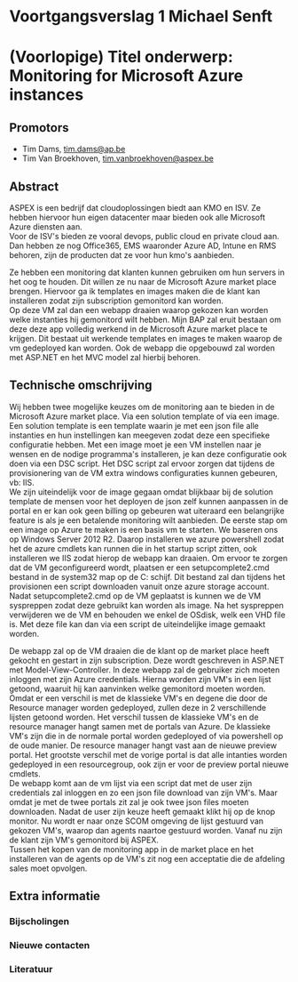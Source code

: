 # Voortgangsverslag 1 **Michael Senft**
# (Voorlopige) Titel onderwerp: Monitoring for Microsoft Azure instances
## Promotors  
* Tim Dams, tim.dams@ap.be  
* Tim Van Broekhoven, tim.vanbroekhoven@aspex.be
  
<!--Zet hier alle namen+email van je verschillende promotors (stagebegeleider, stagementor). Zeker in vet zetten indien er veranderingen hebben plaatsgevonden-->

## Abstract
<!--Het abstract is een samenvatting van je totale bachelorproef, inclusief reeds gekende resultaten-->


ASPEX is een bedrijf dat cloudoplossingen biedt aan KMO en ISV. Ze hebben hiervoor hun eigen datacenter maar bieden ook alle Microsoft Azure diensten aan.  
Voor de ISV's bieden ze vooral devops, public cloud en private cloud aan. Dan hebben ze nog Office365, EMS waaronder Azure AD, Intune en RMS behoren, zijn de producten dat ze voor hun kmo's aanbieden.

Ze hebben een monitoring dat klanten kunnen gebruiken om hun servers in het oog te houden. Dit willen ze nu naar de Microsoft Azure market place brengen. Hiervoor ga ik templates en images maken die de klant kan installeren zodat zijn subscription gemonitord kan worden.  
Op deze VM zal dan een webapp draaien waarop gekozen kan worden welke instanties hij gemonitord wilt hebben. Mijn BAP zal eruit bestaan om deze deze app volledig werkend in de Microsoft Azure market place te krijgen. Dit bestaat uit werkende templates en images te maken waarop de vm gedeployed kan worden. Ook de webapp die opgebouwd zal worden met ASP.NET en het MVC model zal hierbij behoren.

## Technische omschrijving
<!--Technische omschrijving van de evolutie van het project tijdens de betrokken periode, met aanduiding van de reeds bekomen resultaten en een planning voor de verdere uitwerking, welke problemen zijn ondervonden en hun oplossingen:-->
<!--Minimum 3000 woorden-->


Wij hebben twee mogelijke keuzes om de monitoring aan te bieden in de Microsoft Azure market place. Via een solution template of via een image. Een solution template is een template waarin je met een json file alle instanties en hun instellingen kan meegeven zodat deze een specifieke configuratie hebben. Met een image moet je een VM instellen naar je wensen en de nodige programma's installeren, je kan deze configuratie ook doen via een DSC script. Het DSC script zal ervoor zorgen dat tijdens de provisionering van de VM extra windows configuraties kunnen gebeuren, vb: IIS.  
We zijn uiteindelijk voor de image gegaan omdat blijkbaar bij de solution template de mensen voor het deployen de json zelf kunnen aanpassen in de portal en er kan ook geen billing op gebeuren wat uiteraard een belangrijke feature is als je een betalende monitoring wilt aanbieden.
De eerste stap om een image op Azure te maken is een basis vm te starten. We baseren ons op Windows Server 2012 R2. Daarop installeren we azure powershell zodat het de azure cmdlets kan runnen die in het startup script zitten, ook installeren we IIS zodat hierop de webapp kan draaien. Om ervoor te zorgen dat de VM geconfigureerd wordt, plaatsen er een setupcomplete2.cmd bestand in de system32 map op de C: schijf. 
Dit bestand zal dan tijdens het provisionen een script downloaden vanuit onze azure storage account. Nadat setupcomplete2.cmd op de VM geplaatst is kunnen we de VM syspreppen zodat deze gebruikt kan worden als image. Na het syspreppen verwijderen we de VM en behouden we enkel de OSdisk, welk een VHD file is. Met deze file kan dan via een script de uiteindelijke image gemaakt worden.   

De webapp zal op de VM draaien die de klant op de market place heeft gekocht en gestart in zijn subscription. Deze wordt geschreven in ASP.NET met Model-View-Controller. In deze webapp zal de gebruiker zich moeten inloggen met zijn Azure credentials. Hierna worden zijn VM's in een lijst getoond, waaruit hij kan aanvinken welke gemonitord moeten worden. Omdat er een verschil is met de klassieke VM's en degene die door de Resource manager worden gedeployed, zullen deze in 2 verschillende lijsten getoond worden. Het verschil tussen de klassieke VM's en de resource manager hangt samen met de portals van Azure. De klassieke VM's zijn die in de normale portal worden gedeployed of via powershell op de oude manier. De resource manager hangt vast aan de nieuwe preview portal. Het grootste verschil met de vorige portal is dat alle intanties worden gedeployed in een resourcegroup, ook zijn er voor de preview portal nieuwe cmdlets.  
De webapp komt aan de vm lijst via een script dat met de user zijn credentials zal inloggen en zo een json file download van zijn VM's. Maar omdat je met de twee portals zit zal je ook twee json files moeten downloaden. Nadat de user zijn keuze heeft gemaakt klikt hij op de knop monitor. Nu wordt er naar onze SCOM omgeving de lijst gestuurd van gekozen VM's, waarop dan agents naartoe gestuurd worden. Vanaf nu zijn de klant zijn VM's gemonitord bij ASPEX.  
Tussen het kopen van de monitoring app in de market place en het installeren van de agents op de VM's zit nog een acceptatie die de afdeling sales moet opvolgen.
## Extra informatie
### Bijscholingen
<!--Bijgewoonde seminaries, presentaties, workshops, bedrijfsbezoeken etc in deze periode (onderwerp, datum, korte samenvatting en beoordeling)-->

### Nieuwe contacten
<!--Nieuwe contacten gemaakt in deze periode (naam, voornaam, e-mail, telefoonnummer, bedrijf, functie, relevantie voor het werk)-->

### Literatuur
<!--Nieuwe contacten gemaakt in deze periode (naam, voornaam, e-mail, telefoonnummer, bedrijf, functie, relevantie voor het onderzoek)-->
